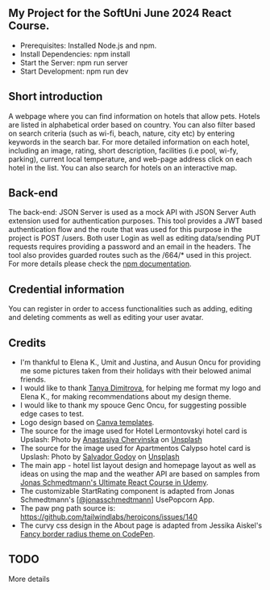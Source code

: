 ## My Project for the SoftUni June 2024 React Course.
- Prerequisites: Installed Node.js and npm.
- Install Dependencies: npm install
- Start the Server: npm run server
- Start Development: npm run dev

## Short introduction
A webpage where you can find information on hotels that allow pets. Hotels are listed in alphabetical order based on country. You can also filter based on search criteria (such as wi-fi, beach, nature, city etc) by entering keywords in the search bar. For more detailed information on each hotel, including an image, rating, short description, facilities (i.e pool, wi-fy, parking), current local temperature, and web-page address click on each hotel in the list. You can also search for hotels on an interactive map.

## Back-end
The back-end: JSON Server is used as a mock API with JSON Server Auth extension used for authentication purposes. This tool provides a JWT based authentication flow and the route that was used for this purpose in the project is POST /users. Both user Login as well as editing data/sending PUT requests requires providing a password and an email in the headers. The tool also provides guarded routes such as the /664/* used in this project. For more details please check the <a href="https://www.npmjs.com/package/json-server-auth">npm documentation</a>.   

## Credential information
You can register in order to access functionalities such as adding, editing and deleting comments as well as editing your user avatar.

## Credits
- I'm thankful to Elena K., Umit and Justina, and Ausun Oncu for providing me some pictures taken from their holidays with their belowed animal friends.
- I would like to thank <a href="https://www.linkedin.com/in/tanya-dimitrova-vd/">Tanya Dimitrova</a>, for helping me format my logo and Elena K., for making recommendations about my design theme.
- I would like to thank my spouce Genc Oncu, for suggesting possible edge cases to test.
- Logo design based on <a href="https://www.canva.com/">Canva templates</a>.
- The source for the image used for Hotel Lermontovskyi hotel card is Upslash: Photo by <a href="https://unsplash.com/@chervinska?utm_content=creditCopyText&utm_medium=referral&utm_source=unsplash">Anastasiya Chervinska</a> on <a href="https://unsplash.com/photos/a-woman-standing-on-top-of-a-sandy-beach-next-to-a-black-dog-1CQGY-4xnGE?utm_content=creditCopyText&utm_medium=referral&utm_source=unsplash">Unsplash</a>
- The source for the image used for Apartmentos Calypso hotel card is Upslash: Photo by <a href="https://unsplash.com/@salvadorgodoyladrero?utm_content=creditCopyText&utm_medium=referral&utm_source=unsplash">Salvador Godoy</a> on <a href="https://unsplash.com/photos/white-and-black-road-bike-parked-on-brown-wooden-pathway-during-daytime-HaDkUSQqHKc?utm_content=creditCopyText&utm_medium=referral&utm_source=unsplash">Unsplash</a>
- The main app - hotel list layout design and homepage layout as well as ideas on using the map and the weather API are based on samples from <a href="https://www.udemy.com/course/the-ultimate-react-course/">Jonas Schmedtmann's Ultimate React Course in Udemy</a>.
- The customizable StartRating component is adapted from Jonas Schmedtmann's [<a href="https://www.github.com/jonasschmedtmann">@jonasschmedtmann</a>] UsePopcorn App.
- The paw png path source is: https://github.com/tailwindlabs/heroicons/issues/140
- The curvy css design in the About page is adapted from Jessika Aiskel's <a href="https://codepen.io/myjessijess/pen/MWWgMwL">Fancy border radius theme on CodePen</a>.

## TODO
More details
